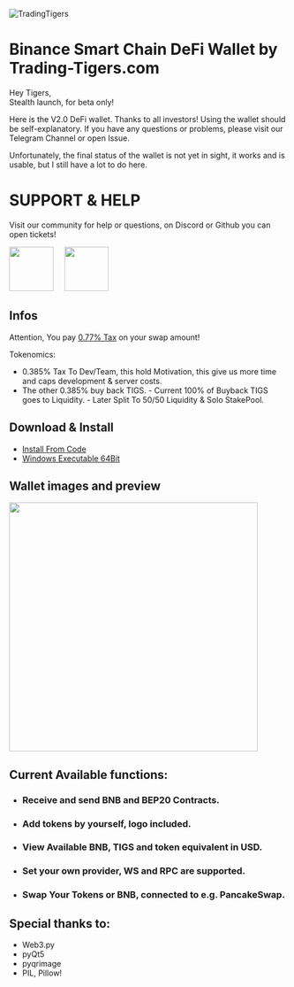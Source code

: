 ![TradingTigers](https://trading-tigers.com/logos/TradingTigers.png)  

# Binance Smart Chain DeFi Wallet by Trading-Tigers.com 
Hey Tigers,  
Stealth launch, for beta only!

Here is the V2.0 DeFi wallet.
Thanks to all investors!
Using the wallet should be self-explanatory. If you have any questions or problems, please visit our Telegram Channel or open Issue.

Unfortunately, the final status of the wallet is not yet in sight, it works and is usable, but I still have a lot to do here. 

# SUPPORT & HELP
Visit our community for help or questions, on Discord or Github you can open tickets!
<div><a href="https://discord.gg/Qc6y9kyCgU" > <img src="https://trading-tigers.com/logos/joinDiscord.png" height="80"></a>&nbsp;&nbsp;&nbsp;&nbsp;
<a href="https://t.me/TradingTigersChat" > <img src="https://trading-tigers.com/logos/joinTelegram.png" height="80"></a>
  
## Infos
Attention, You pay [0.77% Tax](https://docs.trading-tigers.com/tokenomics/tokenomics) on your swap amount!

Tokenomics:
  - 0.385% Tax To Dev/Team, this hold Motivation, this give us more time and caps development & server costs.
  - The other 0.385% buy back TIGS. 
        - Current 100% of Buyback TIGS goes to Liquidity.
        - Later Split To 50/50 Liquidity & Solo StakePool.

## Download & Install
+ [Install From Code](https://github.com/Trading-Tiger/BSC_TradingTigersWalletV2/blob/main/INSTALL.md)
+ [Windows Executable 64Bit](https://github.com/Trading-Tiger/BSC_TradingTigersWalletV2/releases)  

## Wallet images and preview
<img src="https://trading-tigers.com/logos/Wallet_Overview.png" height="450">
<br />

## Current Available functions:
 - ### Receive and send BNB and BEP20 Contracts.
 - ### Add tokens by yourself, logo included.
 - ### View Available BNB, TIGS and token equivalent in USD.
 - ### Set your own provider, WS and RPC are supported.
 - ### Swap Your Tokens or BNB, connected to e.g. PancakeSwap.

## Special thanks to:
 - Web3.py
 - pyQt5
 - pyqrimage
 - PIL, Pillow!
